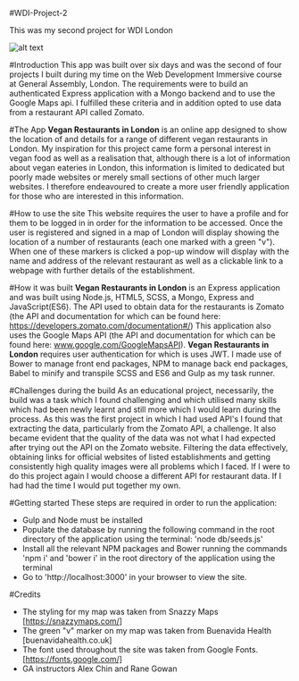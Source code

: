 #WDI-Project-2

This was my second project for WDI London

![alt text](https://cloud.githubusercontent.com/assets/18631052/19972064/e12ffabe-a1d8-11e6-8800-5a552b0a381a.png "Vegan Restaurants in London map")

#Introduction
This app was built over six days and was the second of four projects I built during my time on the Web Development Immersive course at General Assembly, London.
The requirements were to build an authenticated Express application with a Mongo backend and to use the Google Maps api.
I fulfilled these criteria and in addition opted to use data from a restaurant API called Zomato.

#The App
**Vegan Restaurants in London** is an online app designed to show the location of and details for a range of different vegan restaurants in London.
My inspiration for this project came form a personal interest in vegan food as well as a realisation that, although there is a lot of information about vegan eateries in London, this information is limited to dedicated but poorly made websites or merely small sections of other much larger websites.
I therefore endeavoured to create a more user friendly application for those who are interested in this information.

#How to use the site
This website requires the user to have a profile and for them to be logged in in order for the information to be accessed. Once the user is registered and signed in a map of London will display showing the location of a number of restaurants (each one marked with a green "v"). When one of these markers is clicked a pop-up window will display with the name and address of the relevant restaurant as well as a clickable link to a webpage with further details of the establishment.


#How it was built
**Vegan Restaurants in London** is an Express application and was built using  Node.js, HTML5, SCSS, a Mongo, Express and JavaScript(ES6).
The API used to obtain data for the restaurants is Zomato (the API and documentation for which can be found here: https://developers.zomato.com/documentation#/)
This application also uses the Google Maps API (the API and documentation for which can be found here: www.google.com/GoogleMapsAPI‎).
**Vegan Restaurants in London** requires user authentication for which is uses JWT.
I made use of Bower to manage front end packages, NPM to manage back end packages, Babel to minify and transpile SCSS and ES6 and Gulp as my task runner.

#Challenges during the build
As an educational project, necessarily, the build was a task which I found challenging and which utilised many skills which had been newly learnt and still more which I would learn during the process.
As this was the first project in which I had used API's I found that extracting the data, particularly from the Zomato API, a challenge. It also became evident that the quality of the data was not what I had expected after trying out the API on the Zomato website. Filtering the data effectively,  obtaining links for official websites of listed establishments and getting consistently high quality images were all problems which I faced.
If I were to do this project again I would choose a different API for restaurant data. If I had had the time I would put together my own. 

#Getting started
These steps are required in order to run the application:
-  Gulp and Node must be installed
- Populate the database by running the following command in the root directory of the application using the terminal: 'node db/seeds.js'
- Install all the relevant NPM packages and Bower running the commands 'npm i' and 'bower i' in the root directory of the application using the terminal
- Go to 'http://localhost:3000' in your browser to view the site.

#Credits
- The styling for my map was taken from Snazzy Maps [https://snazzymaps.com/]
- The green "v" marker on my map was taken from Buenavida Health [buenavidahealth.co.uk]
- The font used throughout the site was taken from Google Fonts. [https://fonts.google.com/]
- GA instructors Alex Chin and Rane Gowan
